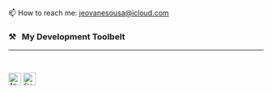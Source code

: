 
📫 How to reach me: <a href="mailto: jeovanesousa@icloud.com">jeovanesousa@icloud.com</a>

### ⚒&nbsp;&nbsp;&nbsp;My Development Toolbelt
<hr>
<br>
<p>
<code><img title="Apple" height="25" src="https://edrodrigues.com.br/wp-content/uploads/2020/07/historia-do-logotipo-da-apple-tudo-sobre-o-apple-logo-evolution-5.jpg"></code>
<code><img title="Swift" height="25" src="https://ih0.redbubble.net/image.415946483.7473/flat,1000x1000,075,f.u1.jpg"></code>

